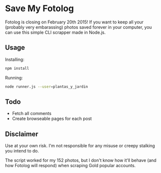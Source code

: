 # Save My Fotolog

Fotolog is closing on February 20th 2015! If you want to keep all your
(probably very embarassing) photos saved forever in your computer, you can
use this simple CLI scrapper made in Node.js.

## Usage

Installing:

```bash
npm install
```

Running:

```bash
node runner.js --user=plantas_y_jardin
```

## Todo

* Fetch all comments
* Create browseable pages for each post

## Disclaimer

Use at your own risk. I'm not responsible for any misuse or creepy
stalking you intend to do.

The script worked for my 152 photos, but I don't know how it'll behave (and
how Fotolog will respond) when scraping Gold popular accounts.
